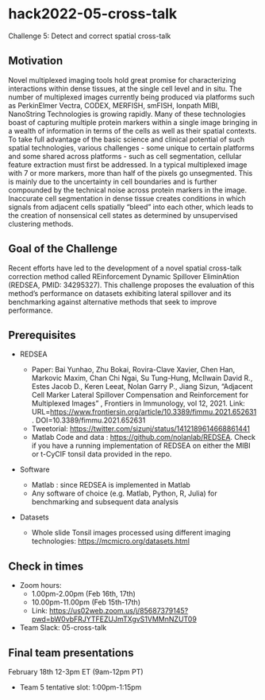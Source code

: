 # hack2022-05-cross-talk
Challenge 5: Detect and correct spatial cross-talk

## Motivation
Novel multiplexed imaging tools hold great promise for characterizing interactions within dense tissues, at the single cell level and in situ. The number of multiplexed images currently being produced via platforms such as PerkinElmer Vectra, CODEX, MERFISH, smFISH, Ionpath MIBI, NanoString Technologies is growing rapidly. Many of these technologies boast of capturing multiple protein markers within a single image bringing in a wealth of information in terms of the cells as well as their spatial contexts. 
To take full advantage of the basic science and clinical potential of such spatial technologies, various challenges - some unique to certain platforms and some shared across platforms - such as cell segmentation, cellular feature extraction must first be addressed. In a typical multiplexed image with 7 or more markers, more than half of the pixels go unsegmented. This is mainly due to the uncertainty in cell boundaries and is further compounded by the technical noise across protein markers in the image.  Inaccurate cell segmentation in dense tissue creates conditions in which signals from adjacent cells spatially “bleed” into each other, which leads to the creation of nonsensical cell states as determined by unsupervised clustering methods. 

## Goal of the Challenge
Recent efforts have led to the development of a novel spatial cross-talk correction method called REinforcement Dynamic Spillover EliminAtion (REDSEA, PMID: 34295327). This challenge proposes the evaluation of this method’s performance on datasets exhibiting lateral spillover and its benchmarking against alternative methods that seek to improve performance.

## Prerequisites
* REDSEA
  * Paper: Bai Yunhao, Zhu Bokai, Rovira-Clave Xavier, Chen Han, Markovic Maxim, Chan Chi Ngai, Su Tung-Hung, McIlwain David R., Estes Jacob D., Keren Leeat, Nolan Garry P., Jiang Sizun, “Adjacent Cell Marker Lateral Spillover Compensation and Reinforcement for Multiplexed Images” , Frontiers in Immunology, vol 12, 2021. Link: URL=https://www.frontiersin.org/article/10.3389/fimmu.2021.652631. DOI=10.3389/fimmu.2021.652631    
  * Tweetorial: https://twitter.com/sizunj/status/1412189614668861441
  * Matlab Code and data : https://github.com/nolanlab/REDSEA. Check if you have a running implementation of REDSEA on either the MIBI or t-CyCIF tonsil data provided in the repo.

* Software 
  * Matlab : since REDSEA is implemented in Matlab
  * Any software of choice (e.g. Matlab, Python, R, Julia) for benchmarking and subsequent data analysis

* Datasets 
  * Whole slide Tonsil images processed using different imaging technologies: https://mcmicro.org/datasets.html
	
## Check in times 
* Zoom hours:
  * 1.00pm-2.00pm (Feb 16th, 17th)
  * 10.00pm-11.00pm (Feb 15th-17th)
  * Link: https://us02web.zoom.us/j/85687379145?pwd=bW0vbFRJYTFEZUJmTXgvS1VMMnNZUT09
* Team Slack: 05-cross-talk

## Final team presentations
February 18th 12-3pm ET (9am-12pm PT)
 * Team 5 tentative slot: 1:00pm-1:15pm
